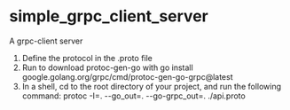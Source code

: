 # simple_grpc_client_server
A grpc-client server

1) Define the protocol in the .proto file
2) Run to download protoc-gen-go with go install google.golang.org/grpc/cmd/protoc-gen-go-grpc@latest
3) In a shell, cd to the root directory of your project, and run the following command: protoc -I=. --go_out=. --go-grpc_out=. ./api.proto 
